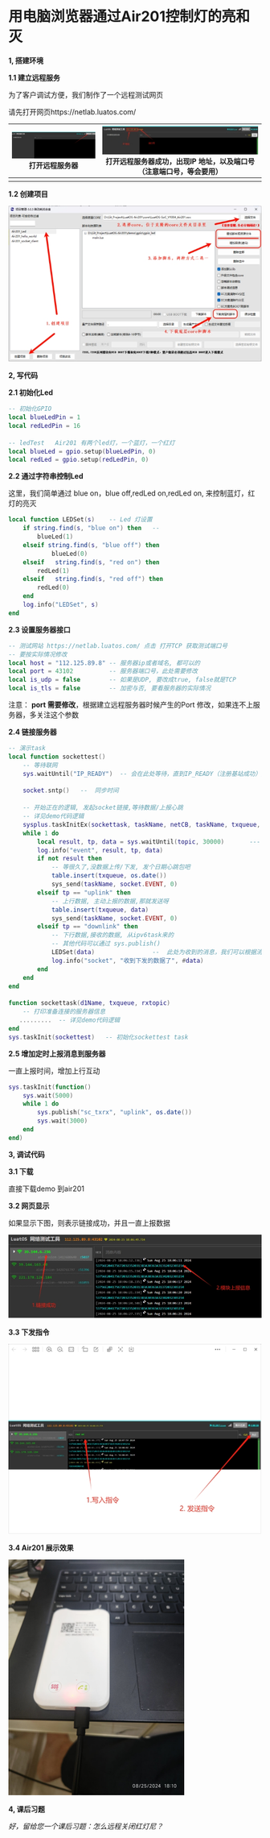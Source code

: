 # 用电脑浏览器通过Air201控制灯的亮和灭
**1, 搭建环境**

**1.1 建立远程服务**

为了客户调试方便，我们制作了一个远程测试网页

请先打开网页https://netlab.luatos.com/

| ![image](image/wps19.jpg) 打开远程服务器 | ![image](image/wps20.jpg) 打开远程服务器成功，出现IP 地址，以及端口号      （注意端口号，等会要用） |
| ------------------------------------------------------------ | ------------------------------------------------------------ |
|                                                              |                                                              |

**1.2 创建项目**

![image](image/wps21.jpg) 

**2, 写代码**

**2.1 初始化Led**
```Lua
-- 初始化GPIO
local blueLedPin = 1
local redLedPin = 16

-- ledTest   Air201 有两个led灯，一个蓝灯，一个红灯
local blueLed = gpio.setup(blueLedPin, 0)
local redLed = gpio.setup(redLedPin, 0)
```
**2.2 通过字符串控制Led**

这里，我们简单通过 blue on，blue off,redLed on,redLed on, 来控制蓝灯，红灯的亮灭
```Lua
local function LEDSet(s)    -- Led 灯设置   
    if string.find(s, "blue on") then   -- 
        blueLed(1)
    elseif string.find(s, "blue off") then
            blueLed(0)
    elseif   string.find(s, "red on") then
        redLed(1)
    elseif   string.find(s, "red off") then
        redLed(0)
    end
    log.info("LEDSet", s)
end
```

**2.3 设置服务器接口**
```Lua
-- 测试网站 https://netlab.luatos.com/ 点击 打开TCP 获取测试端口号
-- 要按实际情况修改
local host = "112.125.89.8" -- 服务器ip或者域名, 都可以的
local port = 43102          -- 服务器端口号，此处需要修改
local is_udp = false        -- 如果是UDP, 要改成true, false就是TCP
local is_tls = false        -- 加密与否, 要看服务器的实际情况
```
注意： **port 需要修改**，根据建立远程服务器时候产生的Port 修改，如果连不上服务器，多关注这个参数

**2.4  链接服务器**
```Lua
-- 演示task
local function sockettest()
    -- 等待联网
    sys.waitUntil("IP_READY")  -- 会在此处等待，直到IP_READY（注册基站成功）消息过来，才会向下走

    socket.sntp()   --  同步时间

    -- 开始正在的逻辑, 发起socket链接,等待数据/上报心跳
    -- 详见demo代码逻辑
    sysplus.taskInitEx(sockettask, taskName, netCB, taskName, txqueue, topic) -- 初始化socket
    while 1 do    
        local result, tp, data = sys.waitUntil(topic, 30000)       --- 等待网络消息
        log.info("event", result, tp, data)
        if not result then
            -- 等很久了,没数据上传/下发, 发个日期心跳包吧
            table.insert(txqueue, os.date())
            sys_send(taskName, socket.EVENT, 0)
        elseif tp == "uplink" then
            -- 上行数据, 主动上报的数据,那就发送呀
            table.insert(txqueue, data)
            sys_send(taskName, socket.EVENT, 0)
        elseif tp == "downlink" then
            -- 下行数据,接收的数据, 从ipv6task来的
            -- 其他代码可以通过 sys.publish()
            LEDSet(data)                --  此处为收到的消息，我们可以根据消息内容来控制灯
            log.info("socket", "收到下发的数据了", #data)
        end
    end
end

function sockettask(d1Name, txqueue, rxtopic)
    -- 打印准备连接的服务器信息
   .........  -- 详见demo代码逻辑
end
sys.taskInit(sockettest)   -- 初始化sockettest task
```
**2.5 增加定时上报消息到服务器**

一直上报时间，增加上行互动
```Lua
sys.taskInit(function()
    sys.wait(5000)
    while 1 do
        sys.publish("sc_txrx", "uplink", os.date())
        sys.wait(3000)
    end
end)
```
**3, 调试代码**

**3.1  下载**

 直接下载demo 到air201

**3.2  网页显示**

如果显示下图，则表示链接成功，并且一直上报数据

![image](image/wps22.jpg) 

**3.3  下发指令**

![image](image/wps23.jpg) 

**3.4  Air201 展示效果**

![image](image/wps24.png) 

**4, 课后习题**

*好，留给您一个课后习题：怎么远程关闭红灯尼？*

 
